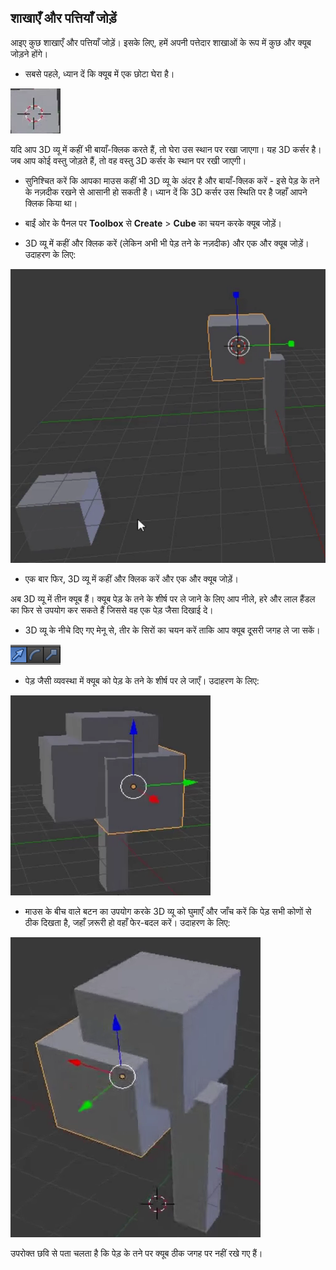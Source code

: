 ## शाखाएँ और पत्तियाँ जोड़ें

आइए कुछ शाखाएँ और पत्तियाँ जोड़ें। इसके लिए, हमें अपनी पत्तेदार शाखाओं के रूप में कुछ और क्यूब जोड़ने होंगे।

+ सबसे पहले, ध्यान दें कि क्यूब में एक छोटा घेरा है।

![3D कर्सर](images/blender-3d-cursor.png)

यदि आप 3D व्यू में कहीं भी बायाँ-क्लिक करते हैं, तो घेरा उस स्थान पर रखा जाएगा। यह 3D कर्सर है। जब आप कोई वस्तु जोड़ते हैं, तो वह वस्तु 3D कर्सर के स्थान पर रखी जाएगी।

+ सुनिश्चित करें कि आपका माउस कहीं भी 3D व्यू के अंदर है और बायाँ-क्लिक करें - इसे पेड़ के तने के नज़दीक रखने से आसानी हो सकती है। ध्यान दें कि 3D कर्सर उस स्थिति पर है जहाँ आपने क्लिक किया था।

+ बाईं ओर के पैनल पर **Toolbox** से **Create** > **Cube** का चयन करके क्यूब जोड़ें।

+ 3D व्यू में कहीं और क्लिक करें (लेकिन अभी भी पेड़ तने के नज़दीक) और एक और क्यूब जोड़ें। उदाहरण के लिए:

![Blender 2 क्यूब](images/blender-2-cubes.png)

+ एक बार फिर, 3D व्यू में कहीं और क्लिक करें और एक और क्यूब जोड़ें।

अब 3D व्यू में तीन क्यूब हैं। क्यूब पेड़ के तने के शीर्ष पर ले जाने के लिए आप नीले, हरे और लाल हैंडल का फिर से उपयोग कर सकते हैं जिससे वह एक पेड़ जैसा दिखाई दे।

+ 3D व्यू के नीचे दिए गए मेनू से, तीर के सिरों का चयन करें ताकि आप क्यूब दूसरी जगह ले जा सकें।

![हैंडल](images/blender-handles-menu-1.png)

+ पेड़ जैसी व्यवस्था में क्यूब को पेड़ के तने के शीर्ष पर ले जाएँ। उदाहरण के लिए:

![Blender पेड़](images/blender-tree-1.png)

+ माउस के बीच वाले बटन का उपयोग करके 3D व्यू को घुमाएँ और जाँच करें कि पेड़ सभी कोणों से ठीक दिखता है, जहाँ ज़रूरी हो वहाँ फेर-बदल करें। उदाहरण के लिए:

![Blender पेड़](images/blender-tree-2.png)

उपरोक्त छवि से पता चलता है कि पेड़ के तने पर क्यूब ठीक जगह पर नहीं रखे गए हैं।